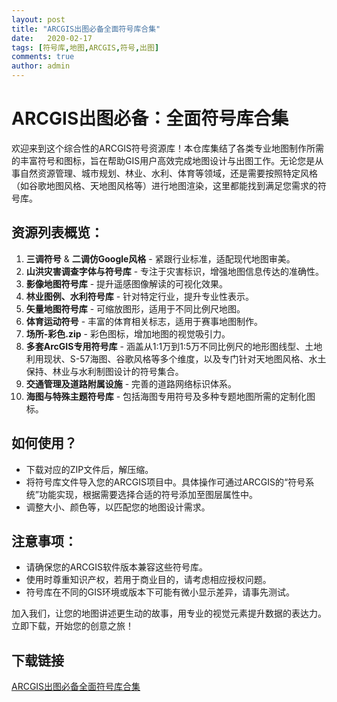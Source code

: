 ```yaml
---
layout: post
title: "ARCGIS出图必备全面符号库合集"
date:   2020-02-17
tags: [符号库,地图,ARCGIS,符号,出图]
comments: true
author: admin
---
```

# ARCGIS出图必备：全面符号库合集

欢迎来到这个综合性的ARCGIS符号资源库！本仓库集结了各类专业地图制作所需的丰富符号和图标，旨在帮助GIS用户高效完成地图设计与出图工作。无论您是从事自然资源管理、城市规划、林业、水利、体育等领域，还是需要按照特定风格（如谷歌地图风格、天地图风格等）进行地图渲染，这里都能找到满足您需求的符号库。

## 资源列表概览：

1. **三调符号** & **二调仿Google风格** - 紧跟行业标准，适配现代地图审美。
2. **山洪灾害调查字体与符号库** - 专注于灾害标识，增强地图信息传达的准确性。
3. **影像地图符号库** - 提升遥感图像解读的可视化效果。
4. **林业图例、水利符号库** - 针对特定行业，提升专业性表示。
5. **矢量地图符号库** - 可缩放图形，适用于不同比例尺地图。
6. **体育运动符号** - 丰富的体育相关标志，适用于赛事地图制作。
7. **场所-彩色.zip** - 彩色图标，增加地图的视觉吸引力。
8. **多套ArcGIS专用符号库** - 涵盖从1:1万到1:5万不同比例尺的地形图线型、土地利用现状、S-57海图、谷歌风格等多个维度，以及专门针对天地图风格、水土保持、林业与水利制图设计的符号集合。
9. **交通管理及道路附属设施** - 完善的道路网络标识体系。
10. **海图与特殊主题符号库** - 包括海图专用符号及多种专题地图所需的定制化图标。

## 如何使用？

- 下载对应的ZIP文件后，解压缩。
- 将符号库文件导入您的ARCGIS项目中。具体操作可通过ARCGIS的“符号系统”功能实现，根据需要选择合适的符号添加至图层属性中。
- 调整大小、颜色等，以匹配您的地图设计需求。

## 注意事项：
- 请确保您的ARCGIS软件版本兼容这些符号库。
- 使用时尊重知识产权，若用于商业目的，请考虑相应授权问题。
- 符号库在不同的GIS环境或版本下可能有微小显示差异，请事先测试。

加入我们，让您的地图讲述更生动的故事，用专业的视觉元素提升数据的表达力。立即下载，开始您的创意之旅！

## 下载链接

[ARCGIS出图必备全面符号库合集](https://pan.quark.cn/s/32ea0f6157c2)